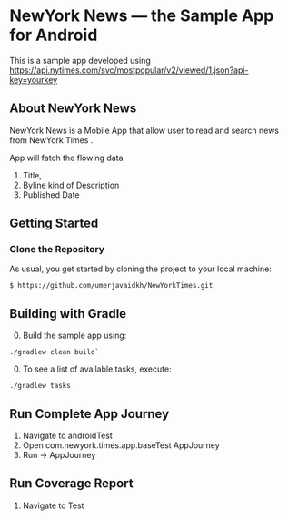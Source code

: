# NewYork News &mdash; the Sample App for Android

This is a sample app developed using https://api.nytimes.com/svc/mostpopular/v2/viewed/1.json?api-key=yourkey

## About NewYork News

NewYork News is a Mobile App that allow user to read and search news from  NewYork Times .

App will fatch the flowing data

 
 1. Title,
 2. Byline kind of Description
 3. Published Date
 
 
 

 
 
 ## Getting Started

### Clone the Repository

As usual, you get started by cloning the project to your local machine:

```
$ https://github.com/umerjavaidkh/NewYorkTimes.git
```

## <a name="gradle"></a>Building with Gradle

0. Build the sample app using:

  ```
  ./gradlew clean build`
  ```
0. To see a list of available tasks, execute:

  ```
  ./gradlew tasks
  ```
  
  
  ## Run Complete App Journey
  
  
  1. Navigate to androidTest
  2. Open com.newyork.times.app.baseTest  AppJourney
  3. Run -> AppJourney
  
## Run Coverage Report
   1. Navigate to Test
   
   
   
  
   
   
  
   

